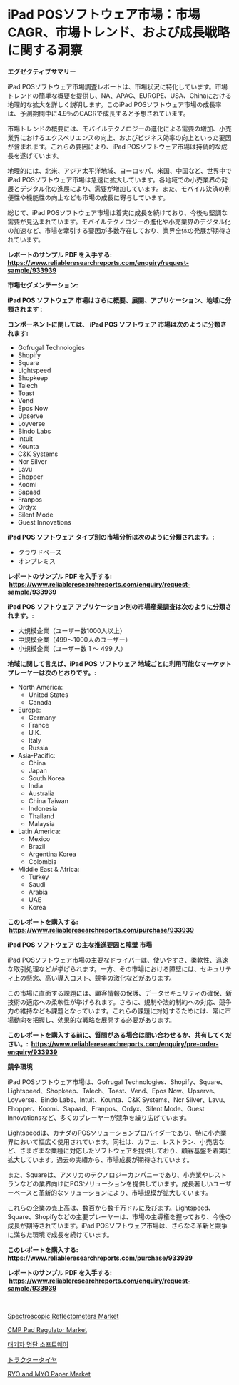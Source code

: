 <p><h1>iPad POSソフトウェア市場：市場CAGR、市場トレンド、および成長戦略に関する洞察</h1></p><p><strong>エグゼクティブサマリー</strong></p>
<p><p>iPad POSソフトウェア市場調査レポートは、市場状況に特化しています。市場トレンドの簡単な概要を提供し、NA、APAC、EUROPE、USA、Chinaにおける地理的な拡大を詳しく説明します。このiPad POSソフトウェア市場の成長率は、予測期間中に4.9％のCAGRで成長すると予想されています。</p><p>市場トレンドの概要には、モバイルテクノロジーの進化による需要の増加、小売業界におけるエクスペリエンスの向上、およびビジネス効率の向上といった要因が含まれます。これらの要因により、iPad POSソフトウェア市場は持続的な成長を遂げています。</p><p>地理的には、北米、アジア太平洋地域、ヨーロッパ、米国、中国など、世界中でiPad POSソフトウェア市場は急速に拡大しています。各地域での小売業界の発展とデジタル化の進展により、需要が増加しています。また、モバイル決済の利便性や機能性の向上なども市場の成長に寄与しています。</p><p>総じて、iPad POSソフトウェア市場は着実に成長を続けており、今後も堅調な需要が見込まれています。モバイルテクノロジーの進化や小売業界のデジタル化の加速など、市場を牽引する要因が多数存在しており、業界全体の発展が期待されています。</p></p>
<p><strong>レポートのサンプル PDF を入手する: <a href="https://www.reliableresearchreports.com/enquiry/request-sample/933939">https://www.reliableresearchreports.com/enquiry/request-sample/933939</a></strong></p>
<p><strong>市場セグメンテーション:</strong></p>
<p><strong> iPad POS ソフトウェア 市場はさらに概要、展開、アプリケーション、地域に分類されます :</strong></p>
<p><strong>コンポーネントに関しては、 iPad POS ソフトウェア 市場は次のように分類されます: &nbsp;</strong></p>
<p><ul><li>Gofrugal Technologies</li><li>Shopify</li><li>Square</li><li>Lightspeed</li><li>Shopkeep</li><li>Talech</li><li>Toast</li><li>Vend</li><li>Epos Now</li><li>Upserve</li><li>Loyverse</li><li>Bindo Labs</li><li>Intuit</li><li>Kounta</li><li>C&K Systems</li><li>Ncr Silver</li><li>Lavu</li><li>Ehopper</li><li>Koomi</li><li>Sapaad</li><li>Franpos</li><li>Ordyx</li><li>Silent Mode</li><li>Guest Innovations</li></ul></p>
<p><strong> iPad POS ソフトウェア タイプ別の市場分析は次のように分類されます。:</strong></p>
<p><ul><li>クラウドベース</li><li>オンプレミス</li></ul></p>
<p><strong>レポートのサンプル PDF を入手する: &nbsp;<a href="https://www.reliableresearchreports.com/enquiry/request-sample/933939">https://www.reliableresearchreports.com/enquiry/request-sample/933939</a></strong></p>
<p><strong> iPad POS ソフトウェア アプリケーション別の市場産業調査は次のように分類されます。:</strong></p>
<p><ul><li>大規模企業（ユーザー数1000人以上）</li><li>中規模企業（499～1000人のユーザー）</li><li>小規模企業（ユーザー数 1 ～ 499 人）</li></ul></p>
<p><strong>地域に関して言えば、iPad POS ソフトウェア 地域ごとに利用可能なマーケットプレーヤーは次のとおりです。:</strong></p>
<p><ul>
    <li>
        North America:
        <ul>
            <li>United States</li>
            <li>Canada</li>
        </ul>
    </li>
    <li>
        Europe:
        <ul>
            <li>Germany</li>
            <li>France</li>
            <li>U.K.</li>
            <li>Italy</li>
            <li>Russia</li>
        </ul>
    </li>
    <li>
        Asia-Pacific:
        <ul>
            <li>China</li>
            <li>Japan</li>
            <li>South Korea</li>
            <li>India</li>
            <li>Australia</li>
            <li>China Taiwan</li>
            <li>Indonesia</li>
            <li>Thailand</li>
            <li>Malaysia</li>
        </ul>
    </li>
    <li>
        Latin America:
        <ul>
            <li>Mexico</li>
            <li>Brazil</li>
            <li>Argentina Korea</li>
            <li>Colombia</li>
        </ul>
    </li>
    <li>
        Middle East & Africa:
        <ul>
            <li>Turkey</li>
            <li>Saudi</li>
            <li>Arabia</li>
            <li>UAE</li>
            <li>Korea</li>
        </ul>
    </li>
    </ul></p>
<p><strong>このレポートを購入する: &nbsp;<a href="https://www.reliableresearchreports.com/purchase/933939">https://www.reliableresearchreports.com/purchase/933939</a></strong></p>
<p><strong>iPad POS ソフトウェア の主な推進要因と障壁 市場</strong></p>
<p><p>iPad POSソフトウェア市場の主要なドライバーは、使いやすさ、柔軟性、迅速な取引処理などが挙げられます。一方、その市場における障壁には、セキュリティ上の懸念、高い導入コスト、競争の激化などがあります。</p><p>この市場に直面する課題には、顧客情報の保護、データセキュリティの確保、新技術の適応への柔軟性が挙げられます。さらに、規制や法的制約への対応、競争力の維持なども課題となっています。これらの課題に対処するためには、常に市場動向を把握し、効果的な戦略を展開する必要があります。</p></p>
<p><strong>このレポートを購入する前に、質問がある場合は問い合わせるか、共有してください。:&nbsp; <a href="https://www.reliableresearchreports.com/enquiry/pre-order-enquiry/933939">https://www.reliableresearchreports.com/enquiry/pre-order-enquiry/933939</a></strong></p>
<p><strong>競争環境</strong></p>
<p><p>iPad POSソフトウェア市場は、Gofrugal Technologies、Shopify、Square、Lightspeed、Shopkeep、Talech、Toast、Vend、Epos Now、Upserve、Loyverse、Bindo Labs、Intuit、Kounta、C&K Systems、Ncr Silver、Lavu、Ehopper、Koomi、Sapaad、Franpos、Ordyx、Silent Mode、Guest Innovationsなど、多くのプレーヤーが競争を繰り広げています。</p><p>Lightspeedは、カナダのPOSソリューションプロバイダーであり、特に小売業界において幅広く使用されています。同社は、カフェ、レストラン、小売店など、さまざまな業種に対応したソフトウェアを提供しており、顧客基盤を着実に拡大しています。過去の実績から、市場成長が期待されています。</p><p>また、Squareは、アメリカのテクノロジーカンパニーであり、小売業やレストランなどの業界向けにPOSソリューションを提供しています。成長著しいユーザーベースと革新的なソリューションにより、市場規模が拡大しています。</p><p>これらの企業の売上高は、数百から数千万ドルに及びます。Lightspeed、Square、Shopifyなどの主要プレーヤーは、市場の主導権を握っており、今後の成長が期待されています。iPad POSソフトウェア市場は、さらなる革新と競争に満ちた環境で成長を続けています。</p></p>
<p><strong>このレポートを購入する: &nbsp; <a href="https://www.reliableresearchreports.com/purchase/933939">https://www.reliableresearchreports.com/purchase/933939</a></strong></p>
<p><strong>レポートのサンプル PDF を入手する: &nbsp;<a href="https://www.reliableresearchreports.com/enquiry/request-sample/933939">https://www.reliableresearchreports.com/enquiry/request-sample/933939</a></strong><strong></strong></p>
<p>&nbsp;</p>
<p><p><a href="https://issuu.com/reportprime-2/docs/spectroscopic-reflectometers-market-size-2030.pptx">Spectroscopic Reflectometers Market</a></p><p><a href="https://silk-columnist-571.notion.site/CMP-Pad-Regulator-Market-Analysis-and-Market-Size-Global-Industry-Overview-Market-Segmentation-and-258a1fd3eb27463e9c45651d4bedf5cb">CMP Pad Regulator Market</a></p><p><a href="https://github.com/lzrvbyqzftro57/Market-Research-Report-List-1/blob/main/8392597184202.md">대기자 명단 소프트웨어</a></p><p><a href="https://medium.com/@treverschaefer1/%E3%83%88%E3%83%A9%E3%82%AF%E3%82%BF%E3%83%BC%E3%82%BF%E3%82%A4%E3%83%A4%E3%81%AE%E5%B8%82%E5%A0%B4%E8%A6%8F%E6%A8%A1-%E5%B8%82%E5%A0%B4%E3%81%AE%E5%B1%95%E6%9C%9B%E3%81%A8%E5%B8%82%E5%A0%B4%E4%BA%88%E6%B8%AC-2024%E5%B9%B4%E3%81%8B%E3%82%892031%E5%B9%B4-e905125cdb16">トラクタータイヤ</a></p><p><a href="https://github.com/RoccoManning/Market-Research-Report-List-3/blob/main/ryo-and-myo-paper-market.md">RYO and MYO Paper Market</a></p></p>